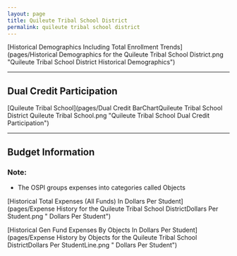 ```yaml
---
layout: page
title: Quileute Tribal School District
permalink: quileute tribal school district
---
```



[Historical Demographics Including Total Enrollment Trends](pages/Historical Demographics for the Quileute Tribal School District.png "Quileute Tribal School District Historical Demographics")

___

## Dual Credit Participation

[Quileute Tribal School](pages/Dual Credit BarChartQuileute Tribal School District Quileute Tribal School.png "Quileute Tribal School Dual Credit Participation")


___

## Budget Information
### Note:
- The OSPI groups expenses into categories called Objects

[Historical Total Expenses (All Funds) In Dollars Per Student](pages/Expense History for the Quileute Tribal School DistrictDollars Per Student.png " Dollars Per Student")

[Historical Gen Fund Expenses By Objects In Dollars Per Student](pages/Expense History by Objects for the Quileute Tribal School DistrictDollars Per StudentLine.png " Dollars Per Student")

